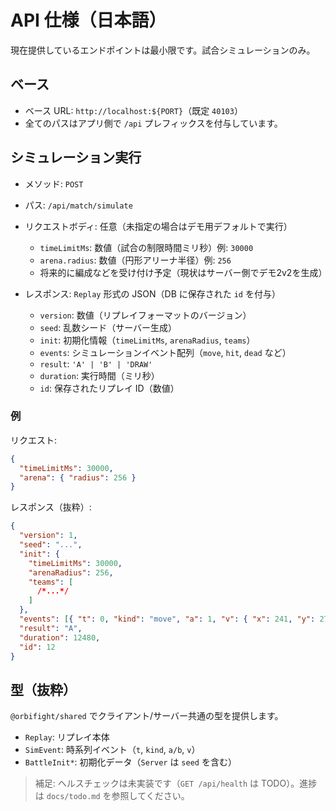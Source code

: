 # API 仕様（日本語）

現在提供しているエンドポイントは最小限です。試合シミュレーションのみ。

## ベース

- ベース URL: `http://localhost:${PORT}`（既定 `40103`）
- 全てのパスはアプリ側で `/api` プレフィックスを付与しています。

## シミュレーション実行

- メソッド: `POST`
- パス: `/api/match/simulate`
- リクエストボディ: 任意（未指定の場合はデモ用デフォルトで実行）
  - `timeLimitMs`: 数値（試合の制限時間ミリ秒）例: `30000`
  - `arena.radius`: 数値（円形アリーナ半径）例: `256`
  - 将来的に編成などを受け付け予定（現状はサーバー側でデモ2v2を生成）

- レスポンス: `Replay` 形式の JSON（DB に保存された `id` を付与）
  - `version`: 数値（リプレイフォーマットのバージョン）
  - `seed`: 乱数シード（サーバー生成）
  - `init`: 初期化情報（`timeLimitMs`, `arenaRadius`, `teams`）
  - `events`: シミュレーションイベント配列（`move`, `hit`, `dead` など）
  - `result`: `'A' | 'B' | 'DRAW'`
  - `duration`: 実行時間（ミリ秒）
  - `id`: 保存されたリプレイ ID（数値）

### 例

リクエスト:

```json
{
  "timeLimitMs": 30000,
  "arena": { "radius": 256 }
}
```

レスポンス（抜粋）:

```json
{
  "version": 1,
  "seed": "...",
  "init": {
    "timeLimitMs": 30000,
    "arenaRadius": 256,
    "teams": [
      /*...*/
    ]
  },
  "events": [{ "t": 0, "kind": "move", "a": 1, "v": { "x": 241, "y": 270 } }],
  "result": "A",
  "duration": 12480,
  "id": 12
}
```

## 型（抜粋）

`@orbifight/shared` でクライアント/サーバー共通の型を提供します。

- `Replay`: リプレイ本体
- `SimEvent`: 時系列イベント（`t`, `kind`, `a/b`, `v`）
- `BattleInit*`: 初期化データ（`Server` は `seed` を含む）

> 補足: ヘルスチェックは未実装です（`GET /api/health` は TODO）。進捗は `docs/todo.md` を参照してください。
